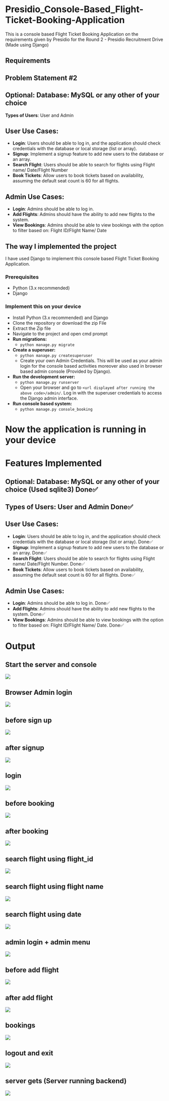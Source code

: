 # Presidio_Console-Based_Flight-Ticket-Booking-Application
This is a console based Flight Ticket Booking Application on the requirements given by Presidio for the Round 2 - Presidio Recruitment Drive (Made using Django)

## Requirements
## **Problem Statement #2**

## **Optional**: Database: MySQL or any other of your choice
**Types of Users**: User and Admin
## **User Use Cases**:
- **Login**: Users should be able to log in, and the application should check credentials
with the database or local storage (list or array).
- **Signup**: Implement a signup feature to add new users to the database or an array.
- **Search Flight**: Users should be able to search for flights using Flight name/ Date/Flight Number
- **Book Tickets**: Allow users to book tickets based on availability, assuming the default seat count is 60 for all flights.

## **Admin Use Cases**:
- **Login**: Admins should be able to log in.
- **Add Flights**: Admins should have the ability to add new flights to the system.
- **View Bookings**: Admins should be able to view bookings with the option to filter based on: Flight ID/Flight Name/ Date

## **The way I implemented the project**
I have used Django to implement this console based Flight Ticket Booking Application.

### **Prerequisites**

- Python (3.x recommended)
- Django

### **Implement this on your device**

- Install Python (3.x recommended) and Django
- Clone the repository or download the zip File
- Extract the Zip file
- Navigate to the project and open cmd prompt
- **Run migrations:**
  - `python manage.py migrate`
- **Create a superuser:**
  - `python manage.py createsuperuser`
  - Create your own Admin Credentials. This will be used as your admin login for the console based activities moreover also used in browser based admin console (Provided by Django).
- **Run the development server:**
  - `python manage.py runserver`
  - Open your browser and go to `<url displayed after running the above code>/admin/`. Log in with the superuser credentials to access the Django admin interface.
- **Run console based system:**
    - `python manage.py console_booking`

# Now the application is running in your device


# Features Implemented

## **Optional**: Database: MySQL or any other of your choice (Used sqlite3) Done✅

## **Types of Users**: User and Admin Done✅

## **User Use Cases**:
- **Login**: Users should be able to log in, and the application should check credentials
with the database or local storage (list or array). Done✅
- **Signup**: Implement a signup feature to add new users to the database or an array. Done✅
- **Search Flight**: Users should be able to search for flights using Flight name/ Date/Flight Number. Done✅
- **Book Tickets**: Allow users to book tickets based on availability, assuming the default seat count is 60 for all flights. Done✅

## **Admin Use Cases**:
- **Login**: Admins should be able to log in. Done✅
- **Add Flights**: Admins should have the ability to add new flights to the system. Done✅
- **View Bookings**: Admins should be able to view bookings with the option to filter based on: Flight ID/Flight Name/ Date. Done✅

# Output


## Start the server and console
![](https://github.com/Tejesh-JP/Presidio_Console-Based_Flight-Ticket-Booking-Application/blob/main/asserts/images/Start%20the%20server%20and%20console.jpg)


## Browser Admin login
![](https://github.com/Tejesh-JP/Presidio_Console-Based_Flight-Ticket-Booking-Application/blob/main/asserts/images/Browser%20Admin%20login.jpg)


## before sign up
![](https://github.com/Tejesh-JP/Presidio_Console-Based_Flight-Ticket-Booking-Application/blob/main/asserts/images/before%20sign%20up.jpg)


## after signup
![](https://github.com/Tejesh-JP/Presidio_Console-Based_Flight-Ticket-Booking-Application/blob/main/asserts/images/after%20signup.jpg)


## login
![](https://github.com/Tejesh-JP/Presidio_Console-Based_Flight-Ticket-Booking-Application/blob/main/asserts/images/login.jpg)


## before booking
![](https://github.com/Tejesh-JP/Presidio_Console-Based_Flight-Ticket-Booking-Application/blob/main/asserts/images/before%20booking.jpg)


## after booking
![](https://github.com/Tejesh-JP/Presidio_Console-Based_Flight-Ticket-Booking-Application/blob/main/asserts/images/after%20booking.jpg)


## search flight using flight_id
![](https://github.com/Tejesh-JP/Presidio_Console-Based_Flight-Ticket-Booking-Application/blob/main/asserts/images/search%20flight%20flight%20id.jpg)


## search flight using flight name
![](https://github.com/Tejesh-JP/Presidio_Console-Based_Flight-Ticket-Booking-Application/blob/main/asserts/images/search%20flight%20flight%20name.jpg)


## search flight using date
![](https://github.com/Tejesh-JP/Presidio_Console-Based_Flight-Ticket-Booking-Application/blob/main/asserts/images/search%20flight%20date.jpg)


## admin login + admin menu
![](https://github.com/Tejesh-JP/Presidio_Console-Based_Flight-Ticket-Booking-Application/blob/main/asserts/images/admin%20login%20%2B%20admin%20menu.jpg)


## before add flight
![](https://github.com/Tejesh-JP/Presidio_Console-Based_Flight-Ticket-Booking-Application/blob/main/asserts/images/before%20add%20flight.jpg)


## after add flight
![](https://github.com/Tejesh-JP/Presidio_Console-Based_Flight-Ticket-Booking-Application/blob/main/asserts/images/after%20add%20flight.jpg)


## bookings
![](https://github.com/Tejesh-JP/Presidio_Console-Based_Flight-Ticket-Booking-Application/blob/main/asserts/images/bookings.jpg)


## logout and exit
![](https://github.com/Tejesh-JP/Presidio_Console-Based_Flight-Ticket-Booking-Application/blob/main/asserts/images/logout%20and%20exit.jpg)


## server gets (Server running backend)
![](https://github.com/Tejesh-JP/Presidio_Console-Based_Flight-Ticket-Booking-Application/blob/main/asserts/images/server%20gets.jpg)


